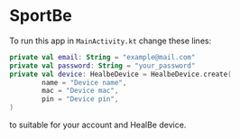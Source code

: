 # SportBe

To run this app in `MainActivity.kt` change these lines:
```kotlin
private val email: String = "example@mail.com"
private val password: String = "your_password"
private val device: HealbeDevice = HealbeDevice.create(
        name = "Device name",
        mac = "Device mac",
        pin = "Device pin",
)
```
to suitable for your account and HealBe device.
